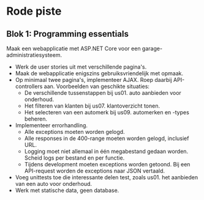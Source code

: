 # Rode piste

## Blok 1: Programming essentials

Maak een webapplicatie met ASP.NET Core voor een garage-administratiesysteem.

* Werk de user stories uit met verschillende pagina's.
* Maak de webapplicatie enigszins gebruiksvriendelijk met opmaak.
* Op minimaal twee pagina's, implementeer AJAX. Roep daarbij API-controllers aan. Voorbeelden van geschikte situaties:
  * De verschillende tussenstappen bij us01. auto aanbieden voor onderhoud.
  * Het filteren van klanten bij us07. klantoverzicht tonen.
  * Het selecteren van een automerk bij us09. automerken en -types beheren.
* Implementeer errorhandling.
  * Alle exceptions moeten worden gelogd.
  * Alle responses in de 400-range moeten worden gelogd, inclusief URL.
  * Logging moet niet allemaal in één megabestand gedaan worden. Scheid logs per bestand en per functie.
  * Tijdens development moeten exceptions worden getoond. Bij een API-request worden de exceptions naar JSON vertaald.
* Voeg unittests toe die interessante delen test, zoals us01. het aanbieden van een auto voor onderhoud.
* Werk met statische data, geen database.

